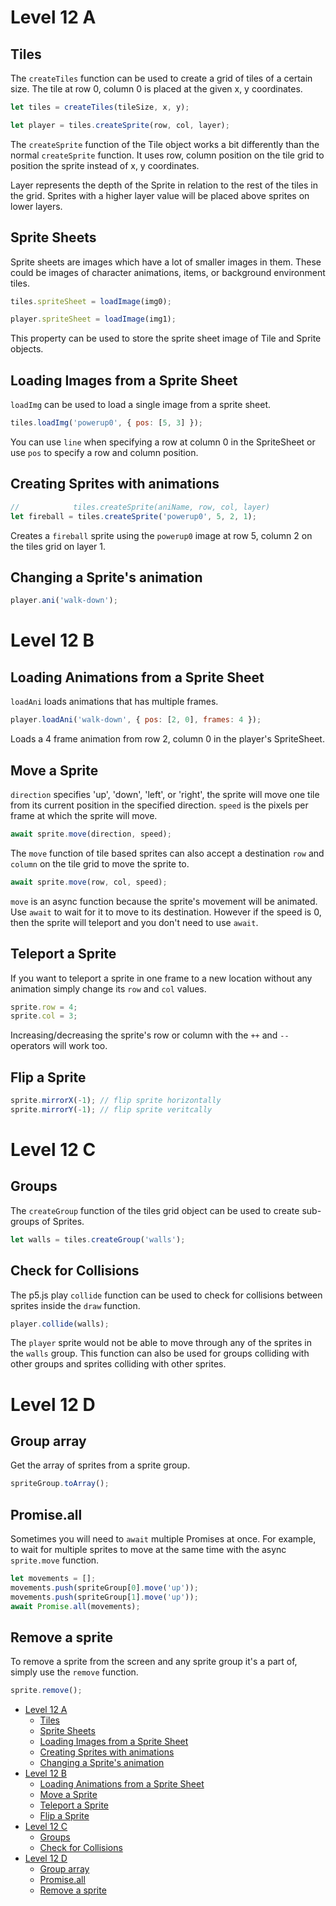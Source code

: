 # Level 12 A

## Tiles

The `createTiles` function can be used to create a grid of tiles of a certain size. The tile at row 0, column 0 is placed at the given x, y coordinates.

```js
let tiles = createTiles(tileSize, x, y);

let player = tiles.createSprite(row, col, layer);
```

The `createSprite` function of the Tile object works a bit differently than the normal `createSprite` function. It uses row, column position on the tile grid to position the sprite instead of x, y coordinates.

Layer represents the depth of the Sprite in relation to the rest of the tiles in the grid. Sprites with a higher layer value will be placed above sprites on lower layers.

## Sprite Sheets

Sprite sheets are images which have a lot of smaller images in them. These could be images of character animations, items, or background environment tiles.

```js
tiles.spriteSheet = loadImage(img0);

player.spriteSheet = loadImage(img1);
```

This property can be used to store the sprite sheet image of Tile and Sprite objects.

## Loading Images from a Sprite Sheet

`loadImg` can be used to load a single image from a sprite sheet.

```js
tiles.loadImg('powerup0', { pos: [5, 3] });
```

You can use `line` when specifying a row at column 0 in the SpriteSheet or use `pos` to specify a row and column position.

## Creating Sprites with animations

```js
//            tiles.createSprite(aniName, row, col, layer)
let fireball = tiles.createSprite('powerup0', 5, 2, 1);
```

Creates a `fireball` sprite using the `powerup0` image at row 5, column 2 on the tiles grid on layer 1.

## Changing a Sprite's animation

```js
player.ani('walk-down');
```

# Level 12 B

## Loading Animations from a Sprite Sheet

`loadAni` loads animations that has multiple frames.

```js
player.loadAni('walk-down', { pos: [2, 0], frames: 4 });
```

Loads a 4 frame animation from row 2, column 0 in the player's SpriteSheet.

## Move a Sprite

`direction` specifies 'up', 'down', 'left', or 'right', the sprite will move one tile from its current position in the specified direction. `speed` is the pixels per frame at which the sprite will move.

```js
await sprite.move(direction, speed);
```

The `move` function of tile based sprites can also accept a destination `row` and `column` on the tile grid to move the sprite to.

```js
await sprite.move(row, col, speed);
```

`move` is an async function because the sprite's movement will be animated. Use `await` to wait for it to move to its destination. However if the speed is 0, then the sprite will teleport and you don't need to use `await`.

## Teleport a Sprite

If you want to teleport a sprite in one frame to a new location without any animation simply change its `row` and `col` values.

```js
sprite.row = 4;
sprite.col = 3;
```

Increasing/decreasing the sprite's row or column with the `++` and `--` operators will work too.

## Flip a Sprite

```js
sprite.mirrorX(-1); // flip sprite horizontally
sprite.mirrorY(-1); // flip sprite veritcally
```

# Level 12 C

## Groups

The `createGroup` function of the tiles grid object can be used to create sub-groups of Sprites.

```js
let walls = tiles.createGroup('walls');
```

## Check for Collisions

The p5.js play `collide` function can be used to check for collisions between sprites inside the `draw` function.

```js
player.collide(walls);
```

The `player` sprite would not be able to move through any of the sprites in the `walls` group. This function can also be used for groups colliding with other groups and sprites colliding with other sprites.

# Level 12 D

## Group array

Get the array of sprites from a sprite group.

```js
spriteGroup.toArray();
```

## Promise.all

Sometimes you will need to `await` multiple Promises at once. For example, to wait for multiple sprites to move at the same time with the async `sprite.move` function.

```js
let movements = [];
movements.push(spriteGroup[0].move('up'));
movements.push(spriteGroup[1].move('up'));
await Promise.all(movements);
```

## Remove a sprite

To remove a sprite from the screen and any sprite group it's a part of, simply use the `remove` function.

```js
sprite.remove();
```

- [Level 12 A](#level-12-a)
	- [Tiles](#tiles)
	- [Sprite Sheets](#sprite-sheets)
	- [Loading Images from a Sprite Sheet](#loading-images-from-a-sprite-sheet)
	- [Creating Sprites with animations](#creating-sprites-with-animations)
	- [Changing a Sprite's animation](#changing-a-sprites-animation)
- [Level 12 B](#level-12-b)
	- [Loading Animations from a Sprite Sheet](#loading-animations-from-a-sprite-sheet)
	- [Move a Sprite](#move-a-sprite)
	- [Teleport a Sprite](#teleport-a-sprite)
	- [Flip a Sprite](#flip-a-sprite)
- [Level 12 C](#level-12-c)
	- [Groups](#groups)
	- [Check for Collisions](#check-for-collisions)
- [Level 12 D](#level-12-d)
	- [Group array](#group-array)
	- [Promise.all](#promiseall)
	- [Remove a sprite](#remove-a-sprite)
